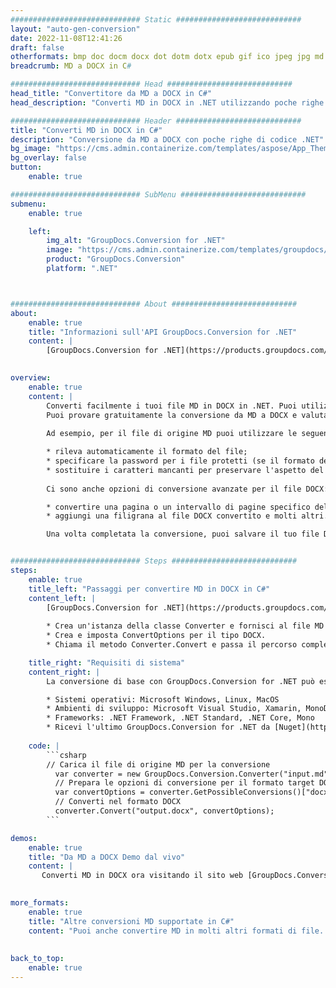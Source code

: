 ```yaml
---
############################# Static ############################
layout: "auto-gen-conversion"
date: 2022-11-08T12:41:26
draft: false
otherformats: bmp doc docm docx dot dotm dotx epub gif ico jpeg jpg md odt ott pdf png psd rtf tex tif tiff txt xps
breadcrumb: MD a DOCX in C#

############################# Head ############################
head_title: "Convertitore da MD a DOCX in C#"
head_description: "Converti MD in DOCX in .NET utilizzando poche righe di codice. Utilizza l'API di conversione dei documenti di GroupDocs per convertire oltre 160 formati di file."

############################# Header ############################
title: "Converti MD in DOCX in C#"
description: "Conversione da MD a DOCX con poche righe di codice .NET"
bg_image: "https://cms.admin.containerize.com/templates/aspose/App_Themes/V3/images/bg/header1.png"
bg_overlay: false
button:
    enable: true

############################# SubMenu ############################
submenu:
    enable: true

    left:
        img_alt: "GroupDocs.Conversion for .NET"
        image: "https://cms.admin.containerize.com/templates/groupdocs/images/product-logos/90x90-noborder/groupdocs-conversion-net.png"
        product: "GroupDocs.Conversion"
        platform: ".NET"



############################# About ############################
about:
    enable: true
    title: "Informazioni sull'API GroupDocs.Conversion for .NET"
    content: |
        [GroupDocs.Conversion for .NET](https://products.groupdocs.com/conversion/net/) può essere utilizzato per convertire Microsoft Word, Excel, PowerPoint, PDF, Visio e altri formati. GroupDocs.Conversion è un'API standalone adatta per sistemi interni e back-end in cui sono richieste prestazioni elevate. Non dipende da alcun software come Microsoft o Open Office.
    

overview:
    enable: true
    content: |
        Converti facilmente i tuoi file MD in DOCX in .NET. Puoi utilizzare solo un paio di righe di codice C# in qualsiasi piattaforma a tua scelta come: Windows, Linux, macOS.
        Puoi provare gratuitamente la conversione da MD a DOCX e valutare la qualità dei risultati della conversione. Insieme a semplici scenari di conversione di file, puoi provare opzioni più avanzate per caricare il file di origine MD e per salvare il risultato di output DOCX. 
        
        Ad esempio, per il file di origine MD puoi utilizzare le seguenti opzioni di caricamento:

        * rileva automaticamente il formato del file;
        * specificare la password per i file protetti (se il formato del file lo supporta);
        * sostituire i caratteri mancanti per preservare l'aspetto del documento.
        
        Ci sono anche opzioni di conversione avanzate per il file DOCX:

        * convertire una pagina o un intervallo di pagine specifico del documento;
        * aggiungi una filigrana al file DOCX convertito e molti altri.

        Una volta completata la conversione, puoi salvare il tuo file DOCX nel percorso del file locale o in qualsiasi archivio di terze parti come FTP, Amazon S3, Google Drive, Dropbox ecc. Nota: per convertire MD in {{ TO}} non è necessario alcun software aggiuntivo installato, come MS Office, Open Office, Adobe Acrobat Reader ecc.


############################# Steps ############################
steps:
    enable: true
    title_left: "Passaggi per convertire MD in DOCX in C#"
    content_left: |
        [GroupDocs.Conversion for .NET](https://products.groupdocs.com/conversion/net/) consente agli sviluppatori di convertire facilmente un file MD in DOCX con poche righe di codice.
        
        * Crea un'istanza della classe Converter e fornisci al file MD il percorso completo
        * Crea e imposta ConvertOptions per il tipo DOCX.
        * Chiama il metodo Converter.Convert e passa il percorso completo e il formato (DOCX) come parametro

    title_right: "Requisiti di sistema"
    content_right: |
        La conversione di base con GroupDocs.Conversion for .NET può essere eseguita in pochi semplici passaggi. Le nostre API sono supportate su tutte le principali piattaforme e sistemi operativi. Prima di eseguire il codice seguente, assicurati di avere i seguenti prerequisiti installati sul tuo sistema.

        * Sistemi operativi: Microsoft Windows, Linux, MacOS
        * Ambienti di sviluppo: Microsoft Visual Studio, Xamarin, MonoDevelop
        * Frameworks: .NET Framework, .NET Standard, .NET Core, Mono
        * Ricevi l'ultimo GroupDocs.Conversion for .NET da [Nuget](https://www.nuget.org/packages/groupdocs.conversion)
         
    code: |
        ```csharp    
        // Carica il file di origine MD per la conversione
          var converter = new GroupDocs.Conversion.Converter("input.md");
          // Prepara le opzioni di conversione per il formato target DOCX
          var convertOptions = converter.GetPossibleConversions()["docx"].ConvertOptions;
          // Converti nel formato DOCX
          converter.Convert("output.docx", convertOptions);
        ```

demos:
    enable: true
    title: "Da MD a DOCX Demo dal vivo"
    content: |
       Converti MD in DOCX ora visitando il sito web [GroupDocs.Conversion App](https://products.groupdocs.app/conversion/family). La demo online presenta i seguenti vantaggi
          

more_formats:
    enable: true
    title: "Altre conversioni MD supportate in C#"
    content: "Puoi anche convertire MD in molti altri formati di file. Si prega di consultare l'elenco di seguito."
       
       
back_to_top:
    enable: true
---
```

